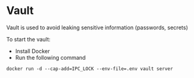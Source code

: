 # Vault

Vault is used to avoid leaking sensitive information (passwords, secrets)

To start the vault:

* Install Docker
* Run the following command

```shell
docker run -d --cap-add=IPC_LOCK --env-file=.env vault server
```

